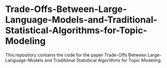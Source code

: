 # Trade-Offs-Between-Large-Language-Models-and-Traditional-Statistical-Algorithms-for-Topic-Modeling
This repository contains the code for the paper Trade-Offs Between Large-Language-Models and Traditional Statistical
Algorithms for Topic Modeling.
